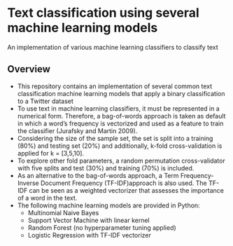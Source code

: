  # Text classification using several machine learning models
 
An implementation of various machine learning classifiers to classify text

## Overview

- This repository contains an implementation of several common text classification machine learning models that apply a binary classification to a Twitter dataset
- To use text in machine learning classifiers, it must be represented in a numerical form. Therefore, a bag-of-words approach is taken as default in which a word’s frequency is vectorized and used as a feature
to train the classifier (Jurafsky and Martin 2009). 
- Considering the size of the sample set, the set is split into a training (80%) and testing set (20%) and additionally, k-fold cross-validation is applied for k = [3,5,10]. 
- To explore other fold parameters, a random permutation cross-validator with five splits and test (30%) and training (70%) is included.
- As an alternative to the bag-of-words approach, a Term Frequency-Inverse
Document Frequency (TF-IDF)approach is also used. The TF-IDF can be seen as a weighted vectorizer that assesses the importance of a word in the text.
- The following machine learning models are provided in Python:
  - Multinomial Naive Bayes
  - Support Vector Machine with linear kernel
  - Random Forest (no hyperparameter tuning applied)
  - Logistic Regression with TF-IDF vectorizer
